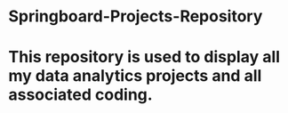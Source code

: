 # Springboard-Projects-Repository

# This repository is used to display all my data analytics projects and all associated coding.

